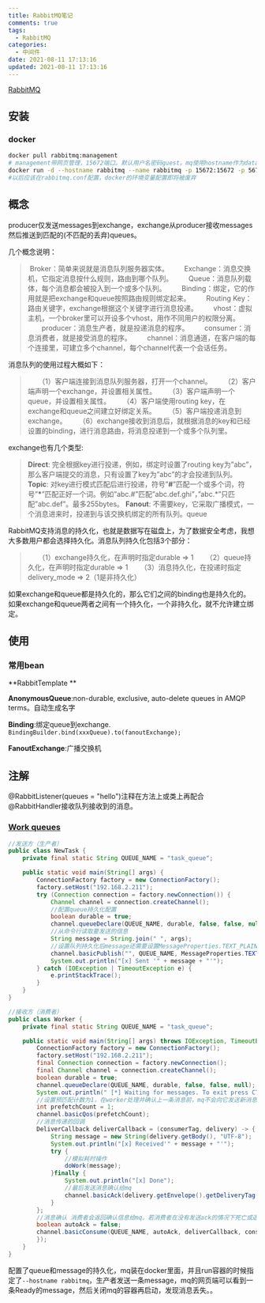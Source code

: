 ```yaml
---
title: RabbitMQ笔记
comments: true
tags:
  - RabbitMQ
categories:
  - 中间件
date: 2021-08-11 17:13:16
updated: 2021-08-11 17:13:16
---
```


[RabbitMQ](https://www.rabbitmq.com/#getstarted)

<!--more-->

## 安装

### docker

```bash
docker pull rabbitmq:management
# management带网页管理，15672端口。默认用户名密码guest。mq使用hostname作为database dir
docker run -d --hostname rabbitmq --name rabbitmq -p 15672:15672 -p 5672:5672 rabbitmq:management
#以后应该在rabbitmq.conf配置，docker的环境变量配置即将被废弃
```

## 概念

producer仅发送messages到exchange，exchange从producer接收messages然后推送到匹配的(不匹配的丢弃)queues。

几个概念说明：

> ​		Broker：简单来说就是消息队列服务器实体。
> 　　Exchange：消息交换机，它指定消息按什么规则，路由到哪个队列。
> 　　Queue：消息队列载体，每个消息都会被投入到一个或多个队列。
> 　　Binding：绑定，它的作用就是把exchange和queue按照路由规则绑定起来。
> 　　Routing Key：路由关键字，exchange根据这个关键字进行消息投递。
> 　　vhost：虚拟主机，一个broker里可以开设多个vhost，用作不同用户的权限分离。
> 　　producer：消息生产者，就是投递消息的程序。
> 　　consumer：消息消费者，就是接受消息的程序。
> 　　channel：消息通道，在客户端的每个连接里，可建立多个channel，每个channel代表一个会话任务。

消息队列的使用过程大概如下：

> 　　（1）客户端连接到消息队列服务器，打开一个channel。
> 　　（2）客户端声明一个exchange，并设置相关属性。
> 　　（3）客户端声明一个queue，并设置相关属性。
> 　　（4）客户端使用routing key，在exchange和queue之间建立好绑定关系。
> 　　（5）客户端投递消息到exchange。
> 　　（6）exchange接收到消息后，就根据消息的key和已经设置的binding，进行消息路由，将消息投递到一个或多个队列里。



exchange也有几个类型:

> **Direct**:  完全根据key进行投递，例如，绑定时设置了routing key为”abc”，那么客户端提交的消息，只有设置了key为”abc”的才会投递到队列。
> **Topic**:  对key进行模式匹配后进行投递，符号”**#**”匹配一个或多个词，符号”**\***”匹配正好一个词。例如”abc.#”匹配”abc.def.ghi”，”abc.*”只匹配”abc.def”。最多255bytes。
> **Fanout**:  不需要key，它采取广播模式，一个消息进来时，投递到与该交换机绑定的所有队列。queue

RabbitMQ支持消息的持久化，也就是数据写在磁盘上，为了数据安全考虑，我想大多数用户都会选择持久化。消息队列持久化包括3个部分：

> 　　（1）exchange持久化，在声明时指定durable => 1
> 　　（2）queue持久化，在声明时指定durable => 1
> 　　（3）消息持久化，在投递时指定delivery_mode => 2（1是非持久化）

如果exchange和queue都是持久化的，那么它们之间的binding也是持久化的。如果exchange和queue两者之间有一个持久化，一个非持久化，就不允许建立绑定。





## 使用



### 常用bean

**RabbitTemplate **

**AnonymousQueue**:non-durable, exclusive, auto-delete queues in AMQP terms。自动生成名字

**Binding**:绑定queue到exchange.  `BindingBuilder.bind(xxxQueue).to(fanoutExchange);`

**FanoutExchange**:广播交换机

## 注解

@RabbitListener(queues = "hello")注释在方法上或类上再配合@RabbitHandler接收队列接收到的消息。

### [Work queues](https://www.rabbitmq.com/tutorials/tutorial-two-python.html)

```java
//发送方（生产者）
public class NewTask {
    private final static String QUEUE_NAME = "task_queue";

    public static void main(String[] args) {
        ConnectionFactory factory = new ConnectionFactory();
        factory.setHost("192.168.2.211");
        try (Connection connection = factory.newConnection()) {
            Channel channel = connection.createChannel();
            //配置queue持久化配置
            boolean durable = true;
            channel.queueDeclare(QUEUE_NAME, durable, false, false, null);
            //从命令行读取要发送的信息
            String message = String.join(" ", args);
            //设置队列持久化后message还需要设置MessageProperties.TEXT_PLAIN，这样mq遇到异常关闭，message才有保存到磁盘
            channel.basicPublish("", QUEUE_NAME, MessageProperties.TEXT_PLAIN, message.getBytes());
            System.out.println("[x] Sent '" + message + "'");
        } catch (IOException | TimeoutException e) {
            e.printStackTrace();
        }
    }
}
```

```java
//接收方（消费者）
public class Worker {
    private final static String QUEUE_NAME = "task_queue";

    public static void main(String[] args) throws IOException, TimeoutException {
        ConnectionFactory factory = new ConnectionFactory();
        factory.setHost("192.168.2.211");
        final Connection connection = factory.newConnection();
        final Channel channel = connection.createChannel();
        boolean durable = true;
        channel.queueDeclare(QUEUE_NAME, durable, false, false, null);
        System.out.println(" [*] Waiting for messages. To exit press CTRL+C");
        //设置预匹配计数为1，在worker处理并确认上一条消息前，mq不会向它发送新消息
        int prefetchCount = 1;
        channel.basicQos(prefetchCount);
        //消息传递的回调
        DeliverCallback deliverCallback = (consumerTag, delivery) -> {
            String message = new String(delivery.getBody(), "UTF-8");
            System.out.println("[x] Received'" + message + "'");
            try {
                //模拟耗时操作
                doWork(message);
            }finally {
                System.out.println("[x] Done");
                //最后发送消息确认给mq
                channel.basicAck(delivery.getEnvelope().getDeliveryTag(), false);
            }
        };
        //消息确认 消费者会返回确认信息给mq。若消费者在没有发送ack的情况下死亡或退出等，mq将会把消息重新排队。
        boolean autoAck = false;
        channel.basicConsume(QUEUE_NAME, autoAck, deliverCallback, consumerTag -> {
        });
    }
}
```

配置了queue和message的持久化，mq装在docker里面，并且run容器的时候指定了`--hostname rabbitmq`，生产者发送一条message，mq的网页端可以看到一条Ready的message，然后关闭mq的容器再启动，发现消息丢失。。

